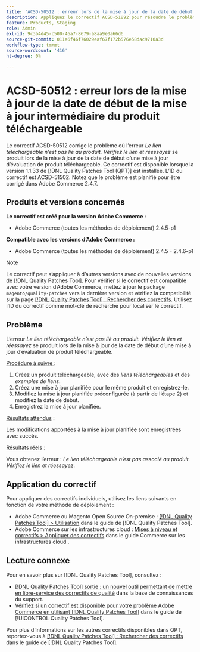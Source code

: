 ```yaml
---
title: 'ACSD-50512 : erreur lors de la mise à jour de la date de début d’une mise à jour d’évaluation de produit téléchargeable'
description: Appliquez le correctif ACSD-51892 pour résoudre le problème de performances d’Adobe Commerce où l’erreur *Le lien téléchargeable n’est pas associé au produit.Vérifiez le lien et réessayez*, se produit lors de la mise à jour de la date de début d’une mise à jour d’évaluation de produit téléchargeable.
feature: Products, Staging
role: Admin
exl-id: 9c3b4d45-c500-46a7-8679-a8aa9e0a66d6
source-git-commit: 011a6f46f76029eaf67f172b576e58dac9710a3d
workflow-type: tm+mt
source-wordcount: '416'
ht-degree: 0%

---
```


# ACSD-50512 : erreur lors de la mise à jour de la date de début de la mise à jour intermédiaire du produit téléchargeable

Le correctif ACSD-50512 corrige le problème où l’erreur *Le lien téléchargeable n’est pas lié au produit. Vérifiez le lien et réessayez* se produit lors de la mise à jour de la date de début d’une mise à jour d’évaluation de produit téléchargeable. Ce correctif est disponible lorsque la version 1.1.33 de [!DNL Quality Patches Tool (QPT)] est installée. L’ID du correctif est ACSD-51502. Notez que le problème est planifié pour être corrigé dans Adobe Commerce 2.4.7.

## Produits et versions concernés

**Le correctif est créé pour la version Adobe Commerce :**

* Adobe Commerce (toutes les méthodes de déploiement) 2.4.5-p1

**Compatible avec les versions d’Adobe Commerce :**

* Adobe Commerce (toutes les méthodes de déploiement) 2.4.5 - 2.4.6-p1

>[!NOTE]
>
>Le correctif peut s’appliquer à d’autres versions avec de nouvelles versions de [!DNL Quality Patches Tool]. Pour vérifier si le correctif est compatible avec votre version d’Adobe Commerce, mettez à jour le package `magento/quality-patches` vers la dernière version et vérifiez la compatibilité sur la page [[!DNL Quality Patches Tool] : Rechercher des correctifs](https://experienceleague.adobe.com/tools/commerce-quality-patches/index.html). Utilisez l’ID du correctif comme mot-clé de recherche pour localiser le correctif.

## Problème

L’erreur *Le lien téléchargeable n’est pas lié au produit. Vérifiez le lien et réessayez* se produit lors de la mise à jour de la date de début d’une mise à jour d’évaluation de produit téléchargeable.

<u>Procédure à suivre </u> :

1. Créez un produit téléchargeable, avec des *liens téléchargeables* et des *exemples de liens*.
1. Créez une mise à jour planifiée pour le même produit et enregistrez-le.
1. Modifiez la mise à jour planifiée préconfigurée (à partir de l’étape 2) et modifiez la date de début.
1. Enregistrez la mise à jour planifiée.

<u>Résultats attendus</u> :

Les modifications apportées à la mise à jour planifiée sont enregistrées avec succès.

<u>Résultats réels</u> :

Vous obtenez l’erreur : *Le lien téléchargeable n’est pas associé au produit. Vérifiez le lien et réessayez*.

## Application du correctif

Pour appliquer des correctifs individuels, utilisez les liens suivants en fonction de votre méthode de déploiement :

* Adobe Commerce ou Magento Open Source On-premise : [[!DNL Quality Patches Tool] > Utilisation](/help/tools/quality-patches-tool/usage.md) dans le guide de [!DNL Quality Patches Tool].
* Adobe Commerce sur les infrastructures cloud : [Mises à niveau et correctifs > Appliquer des correctifs](https://experienceleague.adobe.com/docs/commerce-cloud-service/user-guide/develop/upgrade/apply-patches.html) dans le guide Commerce sur les infrastructures cloud .

## Lecture connexe

Pour en savoir plus sur [!DNL Quality Patches Tool], consultez :

* [[!DNL Quality Patches Tool] sortie : un nouvel outil permettant de mettre en libre-service des correctifs de qualité](https://experienceleague.adobe.com/en/docs/commerce-operations/tools/quality-patches-tool/quality-patches-tool-to-self-serve-quality-patches) dans la base de connaissances du support.
* [Vérifiez si un correctif est disponible pour votre problème Adobe Commerce en utilisant [!DNL Quality Patches Tool]](/help/tools/quality-patches-tool/patches-available-in-qpt/check-patch-for-magento-issue-with-magento-quality-patches.md) dans le guide de [!UICONTROL Quality Patches Tool].


Pour plus d’informations sur les autres correctifs disponibles dans QPT, reportez-vous à [[!DNL Quality Patches Tool] : Rechercher des correctifs](https://experienceleague.adobe.com/tools/commerce-quality-patches/index.html) dans le guide de [!DNL Quality Patches Tool].
